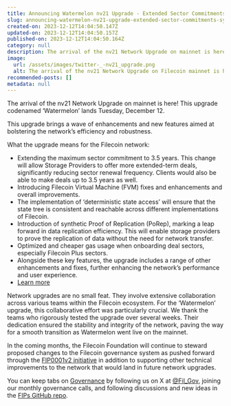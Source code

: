 ```yaml
---
title: Announcing Watermelon nv21 Upgrade - Extended Sector Commitments, Synthetic PoRep, FVM Enhancements, and more
slug: announcing-watermelon-nv21-upgrade-extended-sector-commitments-synthetic-porep-fvm-enhancements-and-more
created-on: 2023-12-12T14:04:50.147Z
updated-on: 2023-12-12T14:04:50.157Z
published-on: 2023-12-12T14:04:50.164Z
category: null
description: The arrival of the nv21 Network Upgrade on mainnet is here! This upgrade codenamed ‘Watermelon’ brings a wave of enhancements and new features aimed at bolstering the network’s efficiency and robustness.
image:
  url: /assets/images/twitter-_-nv21_upgrade.png
  alt: The arrival of the nv21 Network Upgrade on Filecoin mainnet is here.
recommended-posts: []
metadata: null
---
```


The arrival of the nv21 Network Upgrade on mainnet is here! This upgrade codenamed ‘Watermelon’ lands Tuesday, December 12.

This upgrade brings a wave of enhancements and new features aimed at bolstering the network’s efficiency and robustness.

What the upgrade means for the Filecoin network:

- Extending the maximum sector commitment to 3.5 years. This change will allow Storage Providers to offer more extended-term deals, significantly reducing sector renewal frequency. Clients would also be able to make deals up to 3.5 years as well.
- Introducing Filecoin Virtual Machine (FVM) fixes and enhancements and overall improvements.
- The implementation of ‘deterministic state access’ will ensure that the state tree is consistent and reachable across different implementations of Filecoin.
- Introduction of synthetic Proof of Replication (PoRep), marking a leap forward in data replication efficiency. This will enable storage providers to prove the replication of data without the need for network transfer.
- Optimized and cheaper gas usage when onboarding deal sectors, especially Filecoin Plus sectors.
- Alongside these key features, the upgrade includes a range of other enhancements and fixes, further enhancing the network’s performance and user experience.
- [Learn more](https://github.com/filecoin-project/core-devs/blob/master/Network%20Upgrades/v21.md)

Network upgrades are no small feat. They involve extensive collaboration across various teams within the Filecoin ecosystem. For the ‘Watermelon’ upgrade, this collaborative effort was particularly crucial. We thank the teams who rigorously tested the upgrade over several weeks. Their dedication ensured the stability and integrity of the network, paving the way for a smooth transition as Watermelon went live on the mainnet.

In the coming months, the Filecoin Foundation will continue to steward proposed changes to the Filecoin governance system as pushed forward through the [FIP0001v2 initiative](https://github.com/filecoin-project/FIPs/pull/850) in addition to supporting other technical improvements to the network that would land in future network upgrades.

You can keep tabs on [Governance](https://fil.org/governance/) by following us on X at [@Fil_Gov](https://twitter.com/fil_gov), joining our monthly governance calls, and following discussions and new ideas in the [FIPs GitHub repo](https://github.com/filecoin-project/FIPs).
